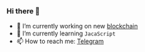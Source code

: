 ### Hi there 👋


- 🔭 I’m currently working on new [blockchain](https://github.com/Gusarich/Plov)
- 🌱 I’m currently learning `JacaScript`
- 📫 How to reach me: [Telegram](https://t.me/Gusorain)
